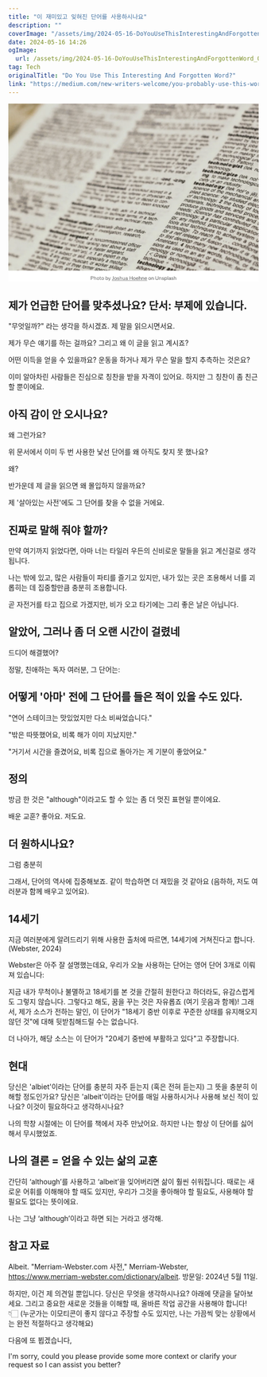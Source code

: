 ```yaml
---
title: "이 재미있고 잊혀진 단어를 사용하시나요"
description: ""
coverImage: "/assets/img/2024-05-16-DoYouUseThisInterestingAndForgottenWord_0.png"
date: 2024-05-16 14:26
ogImage: 
  url: /assets/img/2024-05-16-DoYouUseThisInterestingAndForgottenWord_0.png
tag: Tech
originalTitle: "Do You Use This Interesting And Forgotten Word?"
link: "https://medium.com/new-writers-welcome/you-probably-use-this-word-but-dont-know-what-it-really-means-c36a0d133ba7"
---
```




![Image](/assets/img/2024-05-16-DoYouUseThisInterestingAndForgottenWord_0.png)

## 제가 언급한 단어를 맞추셨나요? 단서: 부제에 있습니다.

"무엇일까?" 라는 생각을 하시겠죠. 제 말을 읽으시면서요.

제가 무슨 얘기를 하는 걸까요? 그리고 왜 이 글을 읽고 계시죠?


<div class="content-ad"></div>

어떤 이득을 얻을 수 있을까요? 운동을 하거나 제가 무슨 말을 할지 추측하는 것은요?

이미 알아차린 사람들은 진심으로 칭찬을 받을 자격이 있어요. 하지만 그 칭찬이 좀 친근할 뿐이에요.

## 아직 감이 안 오시나요?

왜 그런가요?

<div class="content-ad"></div>

위 문서에서 이미 두 번 사용한 낯선 단어를 왜 아직도 찾지 못 했나요?

왜?

반가운데 제 글을 읽으면 왜 몰입하지 않을까요?

제 '살아있는 사전'에도 그 단어를 찾을 수 없을 거에요.

<div class="content-ad"></div>

## 진짜로 말해 줘야 할까?

만약 여기까지 읽었다면, 아마 너는 타일러 우든의 신비로운 말들을 읽고 계신걸로 생각됩니다.

나는 밖에 있고, 많은 사람들이 파티를 즐기고 있지만, 내가 있는 곳은 조용해서 너를 괴롭히는 데 집중할만큼 충분히 조용합니다.

곧 자전거를 타고 집으로 가겠지만, 비가 오고 타기에는 그리 좋은 날은 아닙니다.

<div class="content-ad"></div>

## 알았어, 그러나 좀 더 오랜 시간이 걸렸네

드디어 해결했어?

정말, 친애하는 독자 여러분, 그 단어는:

## 어떻게 '아마' 전에 그 단어를 들은 적이 있을 수도 있다.

<div class="content-ad"></div>

"연어 스테이크는 맛있었지만 다소 비싸었습니다."

"밖은 따뜻했어요, 비록 해가 이미 지났지만."

"거기서 시간을 즐겼어요, 비록 집으로 돌아가는 게 기분이 좋았어요."

## 정의

<div class="content-ad"></div>

방금 한 것은 "although"이라고도 할 수 있는 좀 더 멋진 표현일 뿐이에요.

배운 교훈? 좋아요. 저도요.

## 더 원하시나요?

그럼 충분히

<div class="content-ad"></div>

그래서, 단어의 역사에 집중해보죠. 같이 학습하면 더 재밌을 것 같아요 (음하하, 저도 여러분과 함께 배우고 있어요).

## 14세기

지금 여러분에게 알려드리기 위해 사용한 출처에 따르면, 14세기에 거쳐진다고 합니다. (Webster, 2024)

Webster은 아주 잘 설명했는데요, 우리가 오늘 사용하는 단어는 영어 단어 3개로 이뤄져 있습니다:

<div class="content-ad"></div>

지금 내가 무척이나 불멸하고 18세기를 본 것을 간절히 원한다고 하더라도, 유감스럽게도 그렇지 않습니다. 그렇다고 해도, 꿈을 꾸는 것은 자유롭죠 (여기 웃음과 함께)! 그래서, 제가 소스가 전하는 말인, 이 단어가 "18세기 중반 이후로 꾸준한 상태를 유지해오지 않던 것"에 대해 뒷받침해드릴 수는 없습니다.

더 나아가, 해당 소스는 이 단어가 "20세기 중반에 부활하고 있다"고 주장합니다.

## 현대

당신은 'albiet'이라는 단어를 충분히 자주 듣는지 (혹은 전혀 듣는지) 그 뜻을 충분히 이해할 정도인가요? 당신은 'albeit'이라는 단어를 매일 사용하시거나 사용해 보신 적이 있나요? 이것이 필요하다고 생각하시나요?

<div class="content-ad"></div>

나의 학창 시절에는 이 단어를 책에서 자주 만났어요. 하지만 나는 항상 이 단어를 싫어해서 무시했었죠.

## 나의 결론 = 얻을 수 있는 삶의 교훈

간단히 ‘although’를 사용하고 ‘albeit’을 잊어버리면 삶이 훨씬 쉬워집니다. 때로는 새로운 어휘를 이해해야 할 때도 있지만, 우리가 그것을 좋아해야 할 필요도, 사용해야 할 필요도 없다는 뜻이에요.

나는 그냥 ‘although’이라고 하면 되는 거라고 생각해.

<div class="content-ad"></div>

## 참고 자료

Albeit. "Merriam-Webster.com 사전," Merriam-Webster, https://www.merriam-webster.com/dictionary/albeit. 방문일: 2024년 5월 11일.

하지만, 이건 제 의견일 뿐입니다. 당신은 무엇을 생각하시나요? 아래에 댓글을 달아보세요. 그리고 중요한 새로운 것들을 이해할 때, 올바른 작업 공간을 사용해야 합니다! 👇🏻 (누군가는 이모티콘이 좋지 않다고 주장할 수도 있지만, 나는 가끔씩 맞는 상황에서는 완전 적절하다고 생각해요)

다음에 또 뵙겠습니다,

<div class="content-ad"></div>

I'm sorry, could you please provide some more context or clarify your request so I can assist you better?